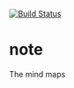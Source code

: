 [![Build Status](https://travis-ci.com/ospeople/note.svg?branch=master)](https://travis-ci.com/ospeople/note)

# note
The mind maps
